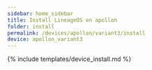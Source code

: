 ```yaml
---
sidebar: home_sidebar
title: Install LineageOS on apollon
folder: install
permalink: /devices/apollon/variant3/install
device: apollon_variant3
---
```

{% include templates/device_install.md %}
